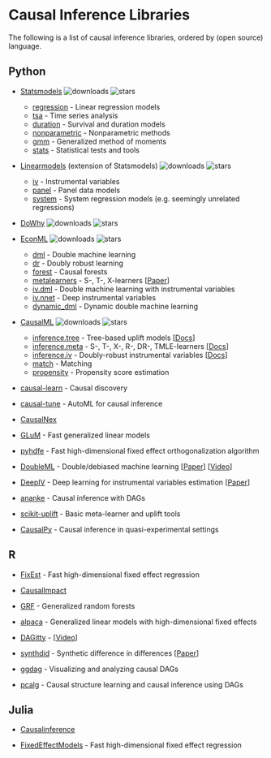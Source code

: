 # Causal Inference Libraries

The following is a list of causal inference libraries, ordered by (open source) language.



## Python

- [Statsmodels](https://github.com/statsmodels/statsmodels)
![downloads](https://img.shields.io/pypi/dm/statsmodels)
![stars](https://img.shields.io/github/stars/statsmodels)
  - [regression](https://www.statsmodels.org/stable/regression.html) - Linear regression models
  - [tsa](https://www.statsmodels.org/stable/tsa.html) - Time series analysis
  - [duration](https://www.statsmodels.org/stable/duration.html) - Survival and duration models
  - [nonparametric](https://www.statsmodels.org/stable/nonparametric.html) - Nonparametric methods
  - [gmm](https://www.statsmodels.org/stable/gmm.html) - Generalized method of moments
  - [stats](https://www.statsmodels.org/stable/stats.html) - Statistical tests and tools
  
- [Linearmodels](https://github.com/bashtage/linearmodels/) (extension of Statsmodels)
![downloads](https://static.pepy.tech/badge/linearmodels)
![stars](https://img.shields.io/github/stars/bashtage/linearmodels)
  - [iv](https://bashtage.github.io/linearmodels/iv/index.html) - Instrumental variables
  - [panel](https://bashtage.github.io/linearmodels/panel/index.html) - Panel data models
  - [system](https://bashtage.github.io/linearmodels/system/index.html) - System regression models (e.g. seemingly unrelated regressions)

- [DoWhy](https://github.com/py-why/dowhy)
![downloads](https://static.pepy.tech/badge/dowhy)
![stars](https://img.shields.io/github/stars/py-why/dowhy)

- [EconML](https://github.com/py-why/EconML)
![downloads](https://static.pepy.tech/badge/EconML)
![stars](https://img.shields.io/github/stars/py-why/EconML)
  - [dml](https://econml.azurewebsites.net/spec/estimation/dml.html) - Double machine learning
  - [dr](https://econml.azurewebsites.net/spec/estimation/dr.html) - Doubly robust learning
  - [forest](https://econml.azurewebsites.net/spec/estimation/forest.html) - Causal forests
  - [metalearners](https://econml.azurewebsites.net/spec/estimation/metalearners.html) - S-, T-, X-learners [[Paper](https://arxiv.org/pdf/1706.03461.pdf)]
  - [iv.dml]() - Double machine learning with instrumental variables
  - [iv.nnet](https://econml.azurewebsites.net/spec/estimation/deepiv.html) - Deep instrumental variables
  - [dynamic_dml](https://econml.azurewebsites.net/spec/estimation/dynamic_dml.html) - Dynamic double machine learning

- [CausalML](https://github.com/uber/causalml)
![downloads](https://static.pepy.tech/badge/causalml)
![stars](https://img.shields.io/github/stars/uber/causalml)
  - [inference.tree](https://causalml.readthedocs.io/en/latest/causalml.html#module-causalml.inference.tree) - Tree-based uplift models [[Docs](https://causalml.readthedocs.io/en/latest/methodology.html#tree-based-algorithms)]
  - [inference.meta](https://causalml.readthedocs.io/en/latest/methodology.html#meta-learner-algorithms) - S-, T-, X-, R-, DR-, TMLE-learners [[Docs](https://causalml.readthedocs.io/en/latest/methodology.html#meta-learner-algorithms)]
  - [inference.iv](https://causalml.readthedocs.io/en/latest/causalml.html#module-causalml.inference.iv) - Doubly-robust instrumental variables [[Docs](https://causalml.readthedocs.io/en/latest/methodology.html#doubly-robust-instrumental-variable-driv-learner)]
  - [match](https://causalml.readthedocs.io/en/latest/causalml.html#module-causalml.match) - Matching
  - [propensity](https://causalml.readthedocs.io/en/latest/causalml.html#module-causalml.propensity) - Propensity score estimation

- [causal-learn](https://github.com/py-why/causal-learn) - Causal discovery

- [causal-tune](https://github.com/py-why/causaltune) - AutoML for causal inference

- [CausalNex](https://github.com/quantumblacklabs/causalnex/)

- [GLuM](https://github.com/Quantco/glum/) - Fast generalized linear models

- [pyhdfe](https://github.com/jeffgortmaker/pyhdfe) - Fast high-dimensional fixed effect orthogonalization algorithm

- [DoubleML](https://github.com/DoubleML/doubleml-for-py) - Double/debiased machine learning [[Paper](https://arxiv.org/pdf/1608.00060)] [[Video](https://www.youtube.com/watch?v=ErecsyKEq74)]

- [DeepIV](https://github.com/jhartford/DeepIV) - Deep learning for instrumental variables estimation [[Paper](https://proceedings.mlr.press/v70/hartford17a/hartford17a.pdf)]

- [ananke](https://ananke.readthedocs.io/en/latest/) - Causal inference with DAGs

- [scikit-uplift](https://github.com/maks-sh/scikit-uplift) - Basic meta-learner and uplift tools

- [CausalPy](https://github.com/pymc-labs/CausalPy) - Causal inference in quasi-experimental settings



## R

- [FixEst](https://github.com/lrberge/fixest) - Fast high-dimensional fixed effect regression

- [CausalImpact](https://github.com/google/CausalImpact)

- [GRF](https://github.com/grf-labs/grf/) - Generalized random forests 

- [alpaca](https://github.com/amrei-stammann/alpaca) - Generalized linear models with high-dimensional fixed effects

- [DAGitty](https://github.com/jtextor/dagitty) - [[Video](https://www.youtube.com/watch?v=LCC4BkLZo-g)]

- [synthdid](https://github.com/synth-inference/synthdid) - Synthetic difference in differences [[Paper](https://arxiv.org/pdf/2301.11859.pdf)]

- [ggdag](https://github.com/r-causal/ggdag) - Visualizing and analyzing causal DAGs

- [pcalg](https://cran.r-project.org/web/packages/pcalg/index.html) - Causal structure learning and causal inference using DAGs


## Julia

- [Causalinference](https://github.com/mschauer/CausalInference.jl) 

- [FixedEffectModels](https://github.com/FixedEffects/FixedEffectModels.jl) - Fast high-dimensional fixed effect regression
